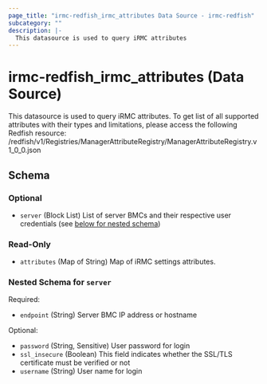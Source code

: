 ```yaml
---
page_title: "irmc-redfish_irmc_attributes Data Source - irmc-redfish"
subcategory: ""
description: |-
  This datasource is used to query iRMC attributes
---
```


# irmc-redfish_irmc_attributes (Data Source)

This datasource is used to query iRMC attributes.
To get list of all supported attributes with their types and limitations, please access the following Redfish resource:
/redfish/v1/Registries/ManagerAttributeRegistry/ManagerAttributeRegistry.v1_0_0.json


## Schema

### Optional

- `server` (Block List) List of server BMCs and their respective user credentials (see [below for nested schema](#nestedblock--server))

### Read-Only

- `attributes` (Map of String) Map of iRMC settings attributes.

<a id="nestedblock--server"></a>
### Nested Schema for `server`

Required:

- `endpoint` (String) Server BMC IP address or hostname

Optional:

- `password` (String, Sensitive) User password for login
- `ssl_insecure` (Boolean) This field indicates whether the SSL/TLS certificate must be verified or not
- `username` (String) User name for login
